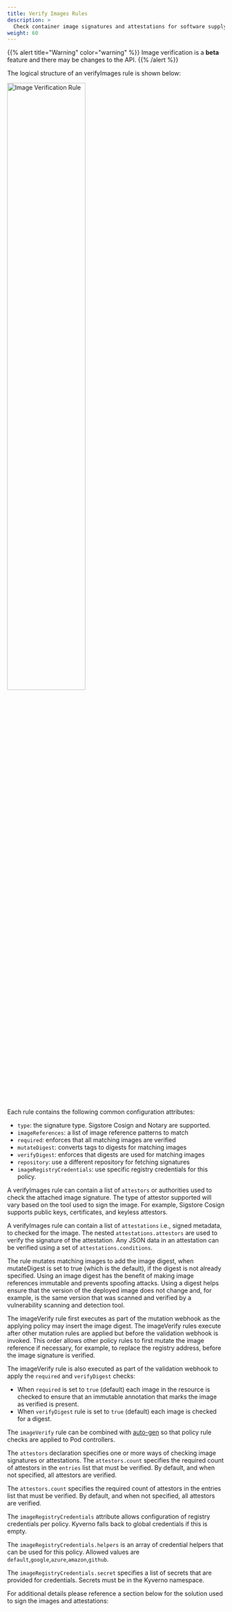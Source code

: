 ```yaml
---
title: Verify Images Rules
description: >
  Check container image signatures and attestations for software supply chain security.
weight: 60
---
```


{{% alert title="Warning" color="warning" %}}
Image verification is a **beta** feature and there may be changes to the API.
{{% /alert %}}

The logical structure of an verifyImages rule is shown below:

<img src="/images/verify-image-rule.png" alt="Image Verification Rule" width="60%"/>
<br/><br/>

Each rule contains the following common configuration attributes:
  * `type`: the signature type. Sigstore Cosign and Notary are supported. 
  * `imageReferences`: a list of image reference patterns to match
  * `required`: enforces that all matching images are verified
  * `mutateDigest`: converts tags to digests for matching images
  * `verifyDigest`: enforces that digests are used for matching images
  * `repository`: use a different repository for fetching signatures
  * `imageRegistryCredentials`: use specific registry credentials for this policy.

A verifyImages rule can contain a list of `attestors` or authorities used to check the attached image signature. The type of attestor supported will vary based on the tool used to sign the image. For example, Sigstore Cosign supports public keys, certificates, and keyless attestors.

A verifyImages rule can contain a list of `attestations` i.e., signed metadata, to checked for the image. The nested `attestations.attestors` are used to verify the signature of the attestation. Any JSON data in an attestation can be verified using a set of `attestations.conditions`.

The rule mutates matching images to add the image digest, when mutateDigest is set to true (which is the default), if the digest is not already specified. Using an image digest has the benefit of making image references immutable and prevents spoofing attacks. Using a digest helps ensure that the version of the deployed image does not change and, for example, is the same version that was scanned and verified by a vulnerability scanning and detection tool.

The imageVerify rule first executes as part of the mutation webhook as the applying policy may insert the image digest. The imageVerify rules execute after other mutation rules are applied but before the validation webhook is invoked. This order allows other policy rules to first mutate the image reference if necessary, for example, to replace the registry address, before the image signature is verified.

The imageVerify rule is also executed as part of the validation webhook to apply the `required` and `verifyDigest` checks:
* When `required` is set to `true` (default) each image in the resource is checked to ensure that an immutable annotation that marks the image as verified is present.
* When `verifyDigest` rule is set to `true` (default) each image is checked for a digest.

The `imageVerify` rule can be combined with [auto-gen](/docs/writing-policies/autogen/) so that policy rule checks are applied to Pod controllers.

The `attestors` declaration specifies one or more ways of checking image signatures or attestations. The `attestors.count` specifies the required count of attestors in the `entries` list that must be verified. By default, and when not specified, all attestors are verified.

The `attestors.count` specifies the required count of attestors in the entries list that must be verified. By default, and when not specified, all attestors are verified.

The `imageRegistryCredentials` attribute allows configuration of registry credentials per policy. Kyverno falls back to global credentials if this is empty.

The `imageRegistryCredentials.helpers` is an array of credential helpers that can be used for this policy. Allowed values are `default`,`google`,`azure`,`amazon`,`github`.

The `imageRegistryCredentials.secret` specifies a list of secrets that are provided for credentials. Secrets must be in the Kyverno namespace.

For additional details please reference a section below for the solution used to sign the images and attestations:

